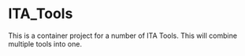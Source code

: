 # ITA_Tools
This is a container project for a number of ITA Tools. This will combine multiple tools into one. 
